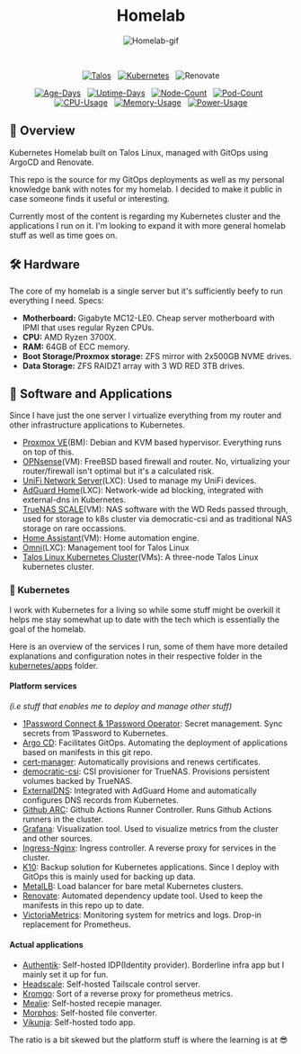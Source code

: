 <div align="center">

# Homelab

![Homelab-gif](/assets/images/homelab.gif)

</div>

<div align="center">
<br/>

[![Talos](https://img.shields.io/endpoint?url=https%3A%2F%2Fkromgo.p6r.dev%2Ftalos_version&style=for-the-badge&logo=talos&logoColor=white&color=blue&label=%20)](https://www.talos.dev/)&nbsp;&nbsp;
[![Kubernetes](https://img.shields.io/endpoint?url=https%3A%2F%2Fkromgo.p6r.dev%2Fkubernetes_version&style=for-the-badge&logo=kubernetes&logoColor=white&color=blue&label=%20)](https://www.talos.dev/)&nbsp;&nbsp;
![Renovate](https://img.shields.io/github/actions/workflow/status/prankstr/homelab/renovate.yaml?branch=main&label=&logo=renovate&style=for-the-badge&color=blue)

</div>

<div align="center">

[![Age-Days](https://img.shields.io/endpoint?url=https%3A%2F%2Fkromgo.p6r.dev%2Fcluster_age_days&style=flat-square&label=Age)](https://github.com/kashalls/kromgo/)&nbsp;&nbsp;
[![Uptime-Days](https://img.shields.io/endpoint?url=https%3A%2F%2Fkromgo.p6r.dev%2Fcluster_uptime_days&style=flat-square&label=Uptime)](https://github.com/kashalls/kromgo/)&nbsp;&nbsp;
[![Node-Count](https://img.shields.io/endpoint?url=https%3A%2F%2Fkromgo.p6r.dev%2Fcluster_node_count&style=flat-square&label=Nodes)](https://github.com/kashalls/kromgo/)&nbsp;&nbsp;
[![Pod-Count](https://img.shields.io/endpoint?url=https%3A%2F%2Fkromgo.p6r.dev%2Fcluster_pod_count&style=flat-square&label=Pods)](https://github.com/kashalls/kromgo/)&nbsp;&nbsp;
[![CPU-Usage](https://img.shields.io/endpoint?url=https%3A%2F%2Fkromgo.p6r.dev%2Fcluster_cpu_usage&style=flat-square&label=CPU)](https://github.com/kashalls/kromgo/)&nbsp;&nbsp;
[![Memory-Usage](https://img.shields.io/endpoint?url=https%3A%2F%2Fkromgo.p6r.dev%2Fcluster_memory_usage&style=flat-square&label=Memory)](https://github.com/kashalls/kromgo/)&nbsp;&nbsp;
[![Power-Usage](https://img.shields.io/endpoint?url=https%3A%2F%2Fkromgo.p6r.dev%2Fcluster_power_usage&style=flat-square&label=Power)](https://github.com/kashalls/kromgo/)

</div>

## 📖 Overview

Kubernetes Homelab built on Talos Linux, managed with GitOps using ArgoCD and Renovate.

This repo is the source for my GitOps deployments as well as my personal knowledge bank with notes for my homelab. I decided to make it public in case someone finds it useful or interesting.

Currently most of the content is regarding my Kubernetes cluster and the applications I run on it. I'm looking to expand it with more general homelab stuff as well as time goes on.

## 🛠️ Hardware

The core of my homelab is a single server but it's sufficiently beefy to run everything I need. Specs:

- **Motherboard:** Gigabyte MC12-LE0. Cheap server motherboard with IPMI that uses regular Ryzen CPUs.
- **CPU:** AMD Ryzen 3700X.
- **RAM:** 64GB of ECC memory.
- **Boot Storage/Proxmox storage:** ZFS mirror with 2x500GB NVME drives.
- **Data Storage:** ZFS RAIDZ1 array with 3 WD RED 3TB drives.

## 🥡 Software and Applications

Since I have just the one server I virtualize everything from my router and other infrastructure applications to Kubernetes.

- [Proxmox VE](https://www.proxmox.com/)(BM): Debian and KVM based hypervisor. Everything runs on top of this.
- [OPNsense](https://opnsense.org/)(VM): FreeBSD based firewall and router. No, virtualizing your router/firewall isn't optimal but it's a calculated risk.
- [UniFi Network Server](https://help.ui.com/hc/en-us/articles/360012282453-Self-Hosting-a-UniFi-Network-Server)(LXC): Used to manage my UniFi devices.
- [AdGuard Home](https://github.com/AdguardTeam/AdGuardHome)(LXC): Network-wide ad blocking, integrated with external-dns in Kubernetes.
- [TrueNAS SCALE](https://www.truenas.com/truenas-scale/)(VM): NAS software with the WD Reds passed through, used for storage to k8s cluster via democratic-csi and as traditional NAS storage on rare occassions.
- [Home Assistant](https://github.com/home-assistant/core)(VM): Home automation engine.
- [Omni](https://github.com/siderolabs/omni)(LXC): Management tool for Talos Linux
- [Talos Linux Kubernetes Cluster](https://github.com/siderolabs/talos)(VMs): A three-node Talos Linux kubernetes cluster.

### 🚀 Kubernetes

I work with Kubernetes for a living so while some stuff might be overkill it helps me stay somewhat up to date with the tech which is essentially the goal of the homelab.

Here is an overview of the services I run, some of them have more detailed explanations and configuration notes in their respective folder in the [kubernetes/apps](./kubernetes/apps) folder.

#### Platform services

_(i.e stuff that enables me to deploy and manage other stuff)_

- [1Password Connect & 1Password Operator](https://github.com/1Password/onepassword-operator): Secret management. Sync secrets from 1Password to Kubernetes.
- [Argo CD](https://github.com/argoproj/argo-cd): Facilitates GitOps. Automating the deployment of applications based on manifests in this git repo.
- [cert-manager](https://github.com/cert-manager/cert-manager): Automatically provisions and renews certificates.
- [democratic-csi](https://github.com/democratic-csi/democratic-csi): CSI provisioner for TrueNAS. Provisions persistent volumes backed by TrueNAS.
- [ExternalDNS](https://github.com/kubernetes-sigs/external-dns): Integrated with AdGuard Home and automatically configures DNS records from Kubernetes.
- [Github ARC](https://github.com/actions/actions-runner-controller): Github Actions Runner Controller. Runs Github Actions runners in the cluster.
- [Grafana](https://github.com/grafana/grafana): Visualization tool. Used to visualize metrics from the cluster and other sources.
- [Ingress-Nginx](https://github.com/kubernetes/ingress-nginx): Ingress controller. A reverse proxy for services in the cluster.
- [K10](https://docs.kasten.io/latest/index.html): Backup solution for Kubernetes applications. Since I deploy with GitOps this is mainly used for backing up data.
- [MetalLB](https://github.com/metallb/metallb): Load balancer for bare metal Kubernetes clusters.
- [Renovate](https://github.com/renovatebot/renovate): Automated dependency update tool. Used to keep the manifests in this repo up to date.
- [VictoriaMetrics](https://github.com/VictoriaMetrics/VictoriaMetrics): Monitoring system for metrics and logs. Drop-in replacement for Prometheus.

#### Actual applications

- [Authentik](https://github.com/goauthentik/authentik): Self-hosted IDP(Identity provider). Borderline infra app but I mainly set it up for fun.
- [Headscale](https://github.com/juanfont/headscale): Self-hosted Tailscale control server.
- [Kromgo](https://github.com/kashalls/kromgo): Sort of a reverse proxy for prometheus metrics.
- [Mealie](https://github.com/mealie-recipes/mealie): Self-hosted recepie manager.
- [Morphos](https://github.com/danvergara/morphos): Self-hosted file converter.
- [Vikunja](https://vikunja.io/): Self-hosted todo app.

The ratio is a bit skewed but the platform stuff is where the learning is at 😎
